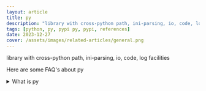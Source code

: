```yaml
---
layout: article
title: py
description: "library with cross-python path, ini-parsing, io, code, log facilities"
tags: [python, py, pypi py, pypi, references]
date: 2023-12-27
cover: /assets/images/related-articles/general.png
---
```


library with cross-python path, ini-parsing, io, code, log facilities

Here are some FAQ's about py
<details>
<summary>What is py</summary>
library with cross-python path, ini-parsing, io, code, log facilities
</details>
